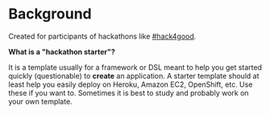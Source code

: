 # Background

Created for participants of hackathons like <a href='http://hack4good.io' target='_blank'>#hack4good</a>.

**What is a "hackathon starter"?**

It is a template usually for a framework or DSL meant to help you get started quickly (questionable) to **create** an application.
A starter template should at least help you easily deploy on Heroku, Amazon EC2, OpenShift, etc.
Use these if you want to. Sometimes it is best to study and probably work on your own template.

